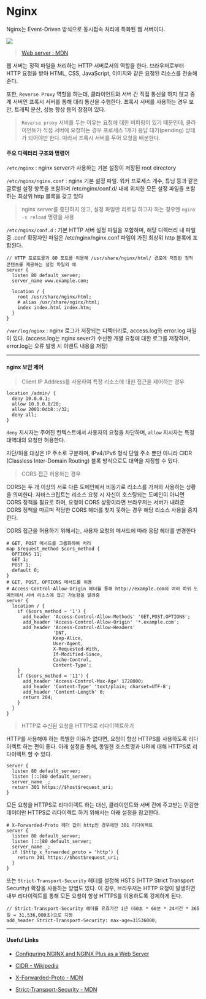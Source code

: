 # Nginx

Nginx는 Event-Driven 방식으로 동시접속 처리에 특화된 웹 서버이다.

![](https://mdn.mozillademos.org/files/8659/web-server.svg)

> [Web server : MDN](https://developer.mozilla.org/ko/docs/Learn/Common_questions/What_is_a_web_server)

웹 서버는 정적 파일을 처리하는 HTTP 서버로서의 역할을 한다. 브라우저로부터 HTTP 요청을 받아 HTML, CSS, JavaScript, 이미지와 같은 요청된 리소스를 전송해준다.

또한, `Reverse Proxy` 역할을 하는데, 클라이언트와 서버 간 직접 통신을 하지 않고 중계 서버인 프록시 서버를 통해 대리 통신을 수행한다. 프록시 서버를 사용하는 경우 보안, 트래픽 분산, 성능 향상 등의 장점이 있다.

> `Reverse proxy` 서버를 두는 이유는 요청에 대한 버퍼링이 있기 때문인데, 클라이언트가 직접 서버에 요청하는 경우 프로세스 1개가 응답 대기(pending) 상태가 되어야만 한다. 따라서 프록시 서버를 두어 요청을 배분한다.

#### 주요 디렉터리 구조와 명령어

```/etc/nginx```
: nginx server가 사용하는 기본 설정이 저장된 root directory

```/etc/nginx/nginx.conf```
: nginx 기본 설정 파일. 워커 프로세스 개수, 튜닝 등과 같은 글로벌 설정 항목을 포함하며 /etc/nginx/conf.d/ 내에 위치한 모든 설정 파일을 포함하는 최상위 http 블록을 갖고 있다

> nginx server를 중단하지 않고, 설정 파일만 리로딩 하고자 하는 경우엔 ```nginx -s reload``` 명령을 사용


```/etc/nginx/conf.d```
: 기본 HTTP 서버 설정 파일을 포함하며, 해당 디렉터리 내 파일 중 .conf 확장자인 파일은 /etc/nginx/nginx.conf 파일이 가진 최상위 http 블록에 포함된다.

```
// HTTP 프로토콜과 80 포트를 이용해 /usr/share/nginx/html/ 경로에 저장된 정적 콘텐츠를 제공하는 설정 파일의 예
server {
  listen 80 default_server;
  server_name www.example.com;

  location / {
    root /usr/share/nginx/html;
    # alias /usr/share/nginx/html;
    index index.html index.htm;
  }
}
```

```/var/log/nginx```
: nginx 로그가 저장되는 디렉터리로, access.log와 error.log 파일이 있다. (access.log는 nginx sever가 수신한 개별 요청에 대한 로그를 저장하며, error.log는 오류 발생 시 이벤트 내용을 저장)

---

#### nginx 보안 제어

> Client IP Address를 사용하여 특정 리소스에 대한 접근을 제어하는 경우

```
location /admin/ {
  deny 10.0.0.1;
  allow 10.0.0.0/20;
  allow 2001:0db8::/32;
  deny all;
}
```

```deny``` 지시자는 주어진 컨텍스트에서 사용자의 요청을 차단하며, ```allow``` 지시자는 특정 대역대의 요청만 허용한다.

차단/허용 대상은 IP 주소로 구분하며, IPv4/IPv6 형식 단일 주소 뿐만 아니라 CIDR (Classless Inter-Domain Routing) 블록 방식으로도 대역을 지정할 수 있다.

> CORS 접근 허용하는 경우

CORS는 두 개 이상의 서로 다른 도메인에서 비동기로 리소스를 가져와 사용하는 상황을 의미한다.
자바스크립트는 리소스 요청 시 자신이 호스팅되는 도메인이 아니면 CORS 정책을 필요로 하며,
요청이 CORS 상황이라면 브라우저는 서버가 내려준 CORS 정책을 따르며 적당한 CORS 헤더를 찾지 못하는 경우 해당 리소스 사용을 중지한다.

CORS 접근을 허용하기 위해서는, 사용자 요청의 메서드에 따라 응답 헤더를 변경한다

```
# GET, POST 메서드를 그룹화하여 처리
map $request_method $cors_method {
  OPTIONS 11;
  GET 1;
  POST 1;
  default 0;
}
# GET, POST, OPTIONS 메서드를 허용
# Access-Control-Allow-Origin 헤더를 통해 http://example.com의 여러 하위 도메인에서 서버 리소스에 접근 가능함을 알려줌
server {
  location / {
    if ($cors_method ~ '1') {
      add_header 'Access-Control-Allow-Methods' 'GET,POST,OPTIONS';
      add_header 'Access-Control-Allow-Origin' '*.example.com';
      add_header 'Access-Control-Allow-Headers'
                 'DNT,
                 Keep-Alice,
                 User-Agent,
                 X-Requested-With,
                 If-Modified-Since,
                 Cache-Control,
                 Content-Type';
    }
    if ($cors_method = '11') {
      add_header 'Access-Control-Max-Age' 1728000;
      add_header 'Content-Type' 'text/plain; charset=UTF-8';
      add_header 'Content-Length' 0;
      return 204;
    }
  }
}
```

> HTTP로 수신된 요청을 HTTPS로 리다이렉트하기

HTTP를 사용해야 하는 특별한 이유가 없다면, 요청이 항상 HTTPS를 사용하도록 리다이렉트 하는 편이 좋다.
아래 설정을 통해, 동일한 호스트명과 URI에 대해 HTTPS로 리다이렉트 할 수 있다.

```
server {
  listen 80 default_server;
  listen [::]80 default_server;
  server_name _;
  return 301 https://$host$request_uri;
}
```

모든 요청을 HTTPS로 리다이렉트 하는 대신, 클라이언트와 서버 간에 주고받는 민감한 데이터만 HTTPS로 리다이렉트 하기 위해서는 아래 설정을 참고한다.

```
# X-Forwarded-Proto 헤더 값이 http인 경우에만 301 리다이렉트
server {
  listen 80 default_server;
  listen [::]80 default_server;
  server_name _;
  if ($http_x_forwarded_proto = 'http') {
    return 301 https://$host$request_uri;
  }
}
```

또는 `Strict-Transport-Security` 헤더를 설정해 HSTS (HTTP Strict Transport Security) 확장을 사용하는 방법도 있다. 이 경우, 브라우저는 HTTP 요청이 발생하면 내부 리다이렉트를 통해 모든 요청이 항상 HTTPS를 이용하도록 강제하게 된다.

```
// Strict-Transport-Security 헤더를 유효가간 1년 (60초 * 60분 * 24시간 * 365일 = 31,536,000초)으로 지정
add_header Strict-Transport-Security: max-age=31536000;
```

---

#### Useful Links

+ [Configuring NGINX and NGINX Plus as a Web Server](https://docs.nginx.com/nginx/admin-guide/web-server/web-server/)

+ [CIDR - Wikipedia](https://ko.wikipedia.org/wiki/%EC%82%AC%EC%9D%B4%EB%8D%94_(%EB%84%A4%ED%8A%B8%EC%9B%8C%ED%82%B9))

+ [X-Forwarded-Proto - MDN](https://developer.mozilla.org/en-US/docs/Web/HTTP/Headers/X-Forwarded-Proto)

+ [Strict-Transport-Security - MDN](https://developer.mozilla.org/en-US/docs/Web/HTTP/Headers/Strict-Transport-Security)
